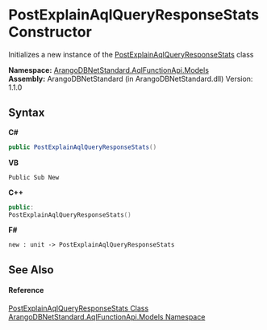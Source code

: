 # PostExplainAqlQueryResponseStats Constructor 
 

Initializes a new instance of the <a href="9b9549e2-629d-4fd6-7536-978dde0b7da4">PostExplainAqlQueryResponseStats</a> class

**Namespace:**&nbsp;<a href="e03acbe1-782e-533e-7ffe-cd51613ed54f">ArangoDBNetStandard.AqlFunctionApi.Models</a><br />**Assembly:**&nbsp;ArangoDBNetStandard (in ArangoDBNetStandard.dll) Version: 1.1.0

## Syntax

**C#**<br />
``` C#
public PostExplainAqlQueryResponseStats()
```

**VB**<br />
``` VB
Public Sub New
```

**C++**<br />
``` C++
public:
PostExplainAqlQueryResponseStats()
```

**F#**<br />
``` F#
new : unit -> PostExplainAqlQueryResponseStats
```


## See Also


#### Reference
<a href="9b9549e2-629d-4fd6-7536-978dde0b7da4">PostExplainAqlQueryResponseStats Class</a><br /><a href="e03acbe1-782e-533e-7ffe-cd51613ed54f">ArangoDBNetStandard.AqlFunctionApi.Models Namespace</a><br />